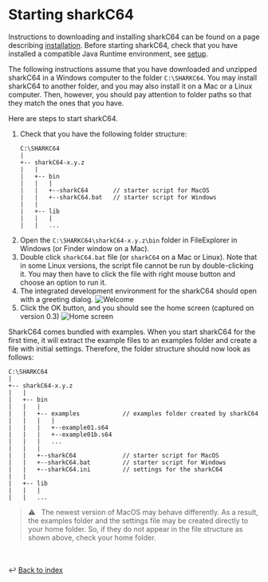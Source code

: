 # Starting sharkC64 

Instructions to downloading and installing sharkC64 can be found on a page 
describing [installation](../prerequisites/installing.md). Before starting sharkC64, 
check that you have installed a compatible Java Runtime environment, see [setup](../prerequisites/setup.md).

The following instructions assume that you have downloaded and unzipped sharkC64 in a Windows
computer to the folder `C:\SHARKC64`. You may install sharkC64 to another folder, 
and you may also install it on a Mac or a Linux computer. 
Then, however, you should pay attention to folder paths so that they match the ones that you have.

Here are steps to start sharkC64.
1. Check that you have the following folder structure:
    ```
   C:\SHARKC64
   |
   +-- sharkC64-x.y.z
   |   |
   |   +-- bin
   |   |   |
   |   |   +--sharkC64       // starter script for MacOS
   |   |   +--sharkC64.bat   // starter script for Windows
   |   |
   |   +-- lib
   |   |   |
   |   |   ...
   ```
2. Open the `C:\SHARKC64\sharkC64-x.y.z\bin` folder in FileExplorer in Windows
   (or Finder window on a Mac).
3. Double click `sharkC64.bat` file (or `sharkC64` on a Mac or Linux).
   Note that in some Linux versions, the script file cannot be run by double-clicking it.
   You may then have to click the file with right mouse button and choose an option to run it.
4. The integrated development environment for the sharkC64 should open with a greeting dialog.
   ![Welcome](../images/welcome.png)
5. Click the OK button, and you should see the home screen (captured on version 0.3)
   ![Home screen](../images/home-screen.png)

SharkC64 comes bundled with examples. When you start sharkC64 for the first time, it will
extract the example files to an examples folder and create a file with initial settings. 
Therefore, the folder structure should now look as follows:
```
C:\SHARKC64
|
+-- sharkC64-x.y.z
|   |
|   +-- bin
|   |   |
|   |   +-- examples            // examples folder created by sharkC64
|   |   |   |
|   |   |   +--example01.s64
|   |   |   +--example01b.s64
|   |   |   ...
|   |   |
|   |   +--sharkC64             // starter script for MacOS
|   |   +--sharkC64.bat         // starter script for Windows
|   |   +--sharkC64.ini         // settings for the sharkC64
|   |
|   +-- lib
|   |   |
|   |   ...
   ```

> :warning: &nbsp; The newest version of MacOS may behave differently.
> As a result, the examples folder and the settings file may be created
> directly to your home folder. So, if they do not appear in the
> file structure as shown above, check your home folder.

<br /><br />
:leftwards_arrow_with_hook: [Back to index](../index.md)

